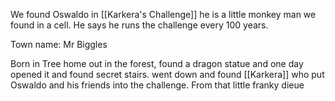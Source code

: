 We found Oswaldo in [[Karkera's Challenge]] he is a little monkey man we found in a cell.
He says he runs the challenge every 100 years.

Town name: Mr Biggles

Born in Tree home out in the forest, found a dragon statue and one day opened it and found secret stairs. went down and found [[Karkera]] who put Oswaldo and his friends into the challenge.
From that little franky dieue 